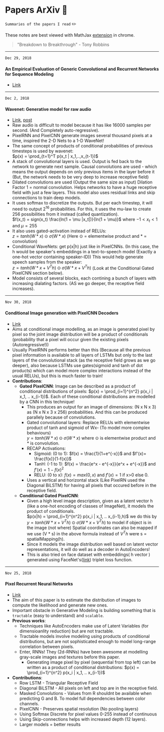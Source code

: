# Papers ArXiv :notebook_with_decorative_cover:

`Summaries of the papers I read` :pencil2:

These notes are best viewed with MathJax [extension](https://chrome.google.com/webstore/detail/github-with-mathjax/ioemnmodlmafdkllaclgeombjnmnbima) in chrome.

> "Breakdown to Breakthrough" - Tony Robbins

---
`Dec 29, 2018`
#### An Empirical Evaluation of Generic Convolutional and Recurrent Networks for Sequence Modeling
- [Link](https://arxiv.org/abs/1803.01271)


---
`Dec 2, 2018`
#### Wavenet: Generative model for raw audio
- [Link](https://arxiv.org/pdf/1609.03499.pdf), [post](https://deepmind.com/blog/wavenet-generative-model-raw-audio/)
- Raw audio is difficult to model because it has like 16000 samples per second. (And Completely auto-regressive).
- PixelRNN and PixelCNN generate images several thousand pixels at a time, inspired the 2-D Nets to a 1-D WaveNet!
- The same concept of products of conditional probabilities of previous timesteps is used by wavenet:<br> $p(x) = \prod_{t=1}^T p(x_t | x_1,..,x_{t-1})$
- A stack of convolutional layers is used. Output is fed back to the network to generate next sample. Causal convolutions are used - which means the output depends on only previous items in the layer before it (But, the network needs to be very deep to increase receptive field)
- Dilated convolutions are used (Output the same size as input) Dilation Factor 1 = normal convolution. Helps networks to have a huge receptive field with just a few layers. This model also uses residual links and skip connections to train deep models.
- It uses softmax to discretize the outputs. But per each timestep, it will need to output $2^{16}$ probabilities. For this, it uses the mu-law to create 256 possibilities from it instead (called quantization). <br>
$f(x_t) = sign(x_t) \frac{ln(1 + \mu |x_t|)}{ln(1 + \mu)}$ where $-1 < x_t < 1$ and $\mu= 255$
- It also uses gated-activation instead of RELUs:<br>
$z = tanh(W * x) \odot \sigma(W * x)$ (Here $\odot$ = elementwise product and * = convolution)
- Conditional WaveNets: get p(x|h) just like in PixelCNNs. (In this case, the h would be speaker's embeddings in a text-to-speech model (Exactly a one-hot vector containing speaker-ID)) This would help generate speech samples from the speaker: <br>
$z = tanh(W * x + V^Th) \odot \sigma(W * x + V^Th)$ (Look at the Conditional Gated PixelCNN section below).
- Model consists of several blocks, each contining a bunch of layers with increasing dialating factors. (AS we go deeper, the receptive field increases).


---
`Nov 30, 2018`
#### Conditional Image generation with PixelCNN Decoders
- [Link](https://arxiv.org/pdf/1606.05328.pdf)
- Aims at conditional image modelling, as an image is generated pixel by pixel so the joint image distribution will be a product of conditionals (probability that a pixel will occur given the existing pixels (Autoregressive!))
- Usually PixelRNN performs better than this (Because all the previous pixel information is available to all layers of LSTMs but only to the last layers of the convolutional stack (as the receptive field grows as we go deeper), also because LSTMs use gates(sigmoid and tanh of dot products) which can model more complex interactions instead of the usual RELUs), but this is much faster to train!
- **Contributions**:
    - **Gated PixelCNN**: Image can be described as a product of conditional distributions of pixels: $p(x) = \prod_{i=1}^{n^2} p(x_i | x_1, .. x_{i-1})$. Each of these conditional distributions are modelled by a CNN in this technique!
        - This produces an output for an image of dimensions: (N x N x 3) as (N x N x 3 x 256) probabilities. And this can be produced parallely because of convolutions.
        - Gated convolutional layers: Replace RELUs with elementwise product of tanh and sigmoid of Wx- (To model more complex behaviours) <br>
        $y = tanh(W * x) \odot \sigma (W * x)$ where $\odot$ is elementwise product and * is convolution.
        - RECAP Activations:
            - Sigmoid: (0 to 1): $f(x) = \frac{1}{1+e^{-x}}$ and $f'(x)= \frac{f(x)}{1-f(x)}$
            - TanH: (-1 to 1): $f(x) = \frac{e^x - e^{-x}}{e^x + e^{-x}}$ and $f'(x)=1 - f(x)^2$
            - RELU: (0 to x): $f(x) = max(0, x)$ and $f'(x) = 1$ if x>0 else 0.
        - Uses a vertical and horizontal stack (Like PixelRN used the Diagonal BiLSTM) for having all pixels that occured before in the receptive field.
    - **Conditional Gated PixelCNN**:
        - Given a high level image description, given as a latent vector h (like a one-hot encoding of classes of ImageNet), it models the product of conditionals. <br>
        $p(x|h) = \prod_{i=1}^{n^2} p(x_i | x_1, .. x_{i-1},h)$ we do this by <br>
        $y = tanh(W * x + V^Th) \odot \sigma (W * x + V^Th)$ to model if object is in the image (not where) Spatial coordinates can also be mapped if we use (V * s) in the above formula instead of $V^Th$ were s = spatialMapping(h).
        - Since it models the image distribution well based on latent vector representations, it will do well as a decoder in AutoEncoders!
        - This is also tried on face dataset with embeddings( h vector ) generated using FaceNet's([link](https://arxiv.org/abs/1503.03832)) triplet loss function.


---
`Nov 25, 2018`
#### Pixel Recurrent Neural Networks
- [Link](https://arxiv.org/abs/1601.06759)
- The aim of this paper is to estimate the distribution of images to compute the likelihood and generate new ones.
- Important obstacle in Generative Modeling is building something that is `tractable` (easy to understand) and `scalable`. 
- **Previous works**:
    - Techniques like AutoEncoders make use of Latent Variables (for dimensioanlity reduction) but are not tractable.
    - Tractable models involve modeling using products of conditional distributions, but are not sophisticated enough to model long-range correlation between pixels.
    - Enter, RNNs! They (2d-RNNs) have been awesome at modelling gray-scale images and textures before this paper.
        - Generating image pixel by pixel (sequential from top left) can be written as a product of conditional distributions: $p(x) = \prod_{i=1}^{n^2} p(x_i | x_1, .. x_{i-1})$
- **Contributions**:
    - Row LSTM - Triangular Receptive Field
    - Diagonal BiLSTM - All pixels on left and top are in the receptive field.
    - Masked Convolutions - Values from R shouldnt be available when predicting G and B. To model full dependencies between color channels.
    - PixelCNN - Preserves spatial resolution (No pooling layers)
    - Using Softmax Discrete for pixel values 0-255 instead of continuous
    - Using Skip-connections helps with increased depth (12 layers).
    - Larger models = better results

